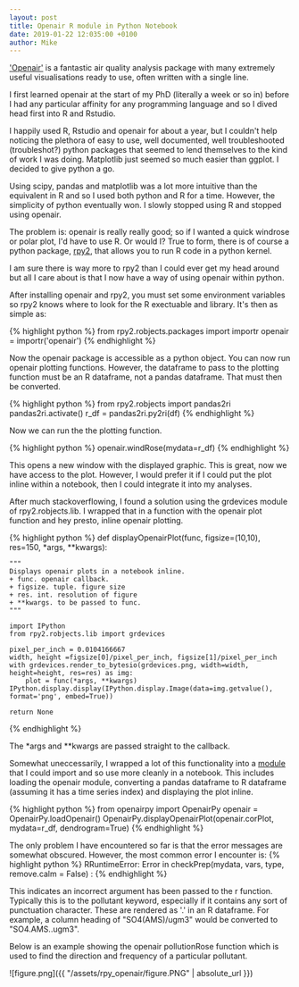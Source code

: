 ```yaml
---
layout: post
title: Openair R module in Python Notebook 
date: 2019-01-22 12:035:00 +0100
author: Mike
---
```



['Openair'][openair] is a fantastic air quality analysis package with many extremely useful visualisations ready to use, often written with a single line.

I first learned openair at the start of my PhD (literally a week or so in) before I had any particular affinity for any programming language and so I dived head first into R and Rstudio.

I happily used R, Rstudio and openair for about a year, but I couldn't help noticing the plethora of easy to use, well documented, well troubleshooted (troubleshot?) python packages that seemed to lend themselves to the kind of work I was doing. Matplotlib just seemed so much easier than ggplot. I decided to give python a go.

Using scipy, pandas and matplotlib was a lot more intuitive than the equivalent in R and so I used both python and R for a time. However, the simplicity of python eventually won. I slowly stopped using R and stopped using openair.

The problem is: openair is really really good; so if I wanted a quick windrose or polar plot, I'd have to use R. Or would I? True to form, there is of course a python package, [rpy2][rpy2], that allows you to run R code in a python kernel.

I am sure there is way more to rpy2 than I could ever get my head around but all I care about is that I now have a way of using openair within python.

After installing openair and rpy2, you must set some environment variables so rpy2 knows where to look for the R exectuable and library. It's then as simple as:

{% highlight python %}
    from rpy2.robjects.packages import importr
    openair = importr('openair')
{% endhighlight %}

Now the openair package is accessible as a python object. You can now run openair plotting functions. However, the dataframe to pass to the plotting function must be an R dataframe, not a pandas dataframe. That must then be converted. 

{% highlight python %}
    from rpy2.robjects import pandas2ri
    pandas2ri.activate()
    r_df = pandas2ri.py2ri(df)
{% endhighlight %}

Now we can run the the plotting function.

{% highlight python %}
openair.windRose(mydata=r_df)
{% endhighlight %}

This opens a new window with the displayed graphic. This is great, now we have access to the plot. However, I would prefer it if I could put the plot inline within a notebook, then I could integrate it into my analyses.

After much stackoverflowing, I found a solution using the grdevices module of rpy2.robjects.lib. I wrapped that in a function with the openair plot function  and hey presto, inline openair plotting.

{% highlight python %}
def displayOpenairPlot(func, figsize=(10,10), res=150, *args, **kwargs):
       
    """
    Displays openair plots in a notebook inline.
    + func. openair callback.
    + figsize. tuple. figure size
    + res. int. resolution of figure
    + **kwargs. to be passed to func.
    """

    import IPython
    from rpy2.robjects.lib import grdevices    

    pixel_per_inch = 0.0104166667
    width, height =figsize[0]/pixel_per_inch, figsize[1]/pixel_per_inch   
    with grdevices.render_to_bytesio(grdevices.png, width=width, height=height, res=res) as img:
        plot = func(*args, **kwargs)
    IPython.display.display(IPython.display.Image(data=img.getvalue(), format='png', embed=True))
    
    return None

{% endhighlight %}

The *args and **kwargs are passed straight to the callback.

Somewhat uneccessarily, I wrapped a lot of this functionality into a [module][OpenairPy] that I could import and so use more cleanly in a notebook. This includes loading the openair module, converting a pandas dataframe to R dataframe (assuming it has a time series index) and displaying the plot inline. 

{% highlight python %}
from openairpy import OpenairPy
openair = OpenairPy.loadOpenair()
OpenairPy.displayOpenairPlot(openair.corPlot, mydata=r_df, dendrogram=True)
{% endhighlight %}

The only problem I have encountered so far is that the error messages are somewhat obscured. However, the most common error I encounter is:
{% highlight python %}
RRuntimeError: Error in checkPrep(mydata, vars, type, remove.calm = False) :
{% endhighlight %}

This indicates an incorrect argument has been passed to the r function. Typically this is to the pollutant keyword, especially if it contains any sort of punctuation character. These are rendered as '.' in an R dataframe. For example, a column heading of "SO4(AMS)/ugm3" would be converted to "SO4.AMS..ugm3".


Below is an example showing the openair pollutionRose function which is used to find the direction and frequency of a particular pollutant.

![figure.png]({{ "/assets/rpy_openair/figure.PNG" | absolute_url }})






[openair]: http://davidcarslaw.github.io/openair/
[rpy2]: https://rpy2.readthedocs.io/en/version_2.8.x/
[OpenairPy]: https://github.com/Mbex/openairpy

